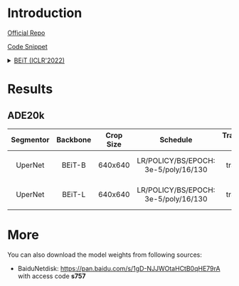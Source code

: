 # Introduction

<a href="https://github.com/microsoft/unilm/tree/master/beit">Official Repo</a>

<a href="https://github.com/SegmentationBLWX/sssegmentation/blob/main/ssseg/modules/models/backbones/beit.py">Code Snippet</a>

<details>
<summary align="left"><a href="https://arxiv.org/pdf/2106.08254.pdf">BEiT (ICLR'2022)</a></summary>

```latex
@article{bao2021beit,
    title={Beit: Bert pre-training of image transformers},
    author={Bao, Hangbo and Dong, Li and Wei, Furu},
    journal={arXiv preprint arXiv:2106.08254},
    year={2021}
}
```

</details>


# Results

## ADE20k
| Segmentor     | Backbone              | Crop Size  | Schedule                             | Train/Eval Set  | mIoU   | Download                                                                                                                                                                                                                                                                                                                                                                      |
| :-:           | :-:                   | :-:        | :-:                                  | :-:             | :-:    | :-:                                                                                                                                                                                                                                                                                                                                                                           |
| UperNet       | BEiT-B                | 640x640    | LR/POLICY/BS/EPOCH: 3e-5/poly/16/130 | train/val       | 53.22% | [cfg](https://raw.githubusercontent.com/SegmentationBLWX/sssegmentation/main/ssseg/configs/beit/upernet_beitbase_ade20k.py) &#124; [model](https://github.com/SegmentationBLWX/modelstore/releases/download/ssseg_beit/upernet_beitbase_ade20k.pth) &#124; [log](https://github.com/SegmentationBLWX/modelstore/releases/download/ssseg_beit/upernet_beitbase_ade20k.log)     |
| UperNet       | BEiT-L                | 640x640    | LR/POLICY/BS/EPOCH: 3e-5/poly/16/130 | train/val       | 56.52% | [cfg](https://raw.githubusercontent.com/SegmentationBLWX/sssegmentation/main/ssseg/configs/beit/upernet_beitlarge_ade20k.py) &#124; [model](https://github.com/SegmentationBLWX/modelstore/releases/download/ssseg_beit/upernet_beitlarge_ade20k.zip) &#124; [log](https://github.com/SegmentationBLWX/modelstore/releases/download/ssseg_beit/upernet_beitlarge_ade20k.log)  |


# More
You can also download the model weights from following sources:
- BaiduNetdisk: https://pan.baidu.com/s/1gD-NJJWOtaHCtB0qHE79rA with access code **s757**